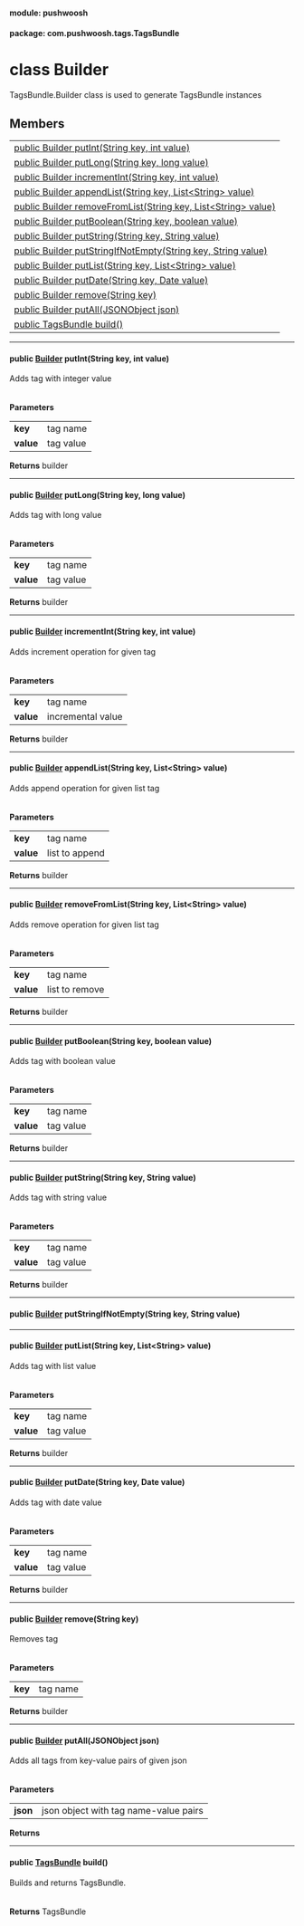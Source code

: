
#### module: pushwoosh  

#### package: com.pushwoosh.tags.TagsBundle  

# <a name="heading"></a>class Builder  
TagsBundle.Builder class is used to generate TagsBundle instances 
## Members  

<table>
	<tr>
		<td><a href="#1aa00c3f9ad2425e44d8ef88e42fd9d9ba">public Builder putInt(String key, int value)</a></td>
	</tr>
	<tr>
		<td><a href="#1a5254c57e22b2fe55b798ffab79733b96">public Builder putLong(String key, long value)</a></td>
	</tr>
	<tr>
		<td><a href="#1ac0293b81a6778f8ef489ee1b3d76b037">public Builder incrementInt(String key, int value)</a></td>
	</tr>
	<tr>
		<td><a href="#1a8084882f94e465edcacdfb2ae1b9aa86">public Builder appendList(String key, List&lt;String&gt; value)</a></td>
	</tr>
	<tr>
		<td><a href="#1acea248fd755c0005eb6fc1802aaf62e9">public Builder removeFromList(String key, List&lt;String&gt; value)</a></td>
	</tr>
	<tr>
		<td><a href="#1a62a3c5400f4f29d1c2a997edfc84d2ee">public Builder putBoolean(String key, boolean value)</a></td>
	</tr>
	<tr>
		<td><a href="#1ad9c2e49ace489e21095f89798f0b6953">public Builder putString(String key, String value)</a></td>
	</tr>
	<tr>
		<td><a href="#1a7ab742ce5288a46eb57421af413f8eac">public Builder putStringIfNotEmpty(String key, String value)</a></td>
	</tr>
	<tr>
		<td><a href="#1a9d4e59c010acab66869f7f7fbf9c7614">public Builder putList(String key, List&lt;String&gt; value)</a></td>
	</tr>
	<tr>
		<td><a href="#1a2184427e2068d50756eda40ad93288a6">public Builder putDate(String key, Date value)</a></td>
	</tr>
	<tr>
		<td><a href="#1af188ba59adfcd3713c7c5c9a1c14f0a3">public Builder remove(String key)</a></td>
	</tr>
	<tr>
		<td><a href="#1ae7ebcd530f35d85b85142dc64912dee4">public Builder putAll(JSONObject json)</a></td>
	</tr>
	<tr>
		<td><a href="#1a5d2f6e6ebf37e6b7fb642f6b8354546e">public TagsBundle build()</a></td>
	</tr>
</table>


----------  
  

#### <a name="1aa00c3f9ad2425e44d8ef88e42fd9d9ba"></a>public <a href="#heading">Builder</a> putInt(String key, int value)  
Adds tag with integer value<br/><br/><br/><strong>Parameters</strong><br/>
<table>
	<tr>
		<td><strong>key</strong></td>
		<td>tag name </td>
	</tr>
	<tr>
		<td><strong>value</strong></td>
		<td>tag value </td>
	</tr>
</table>
<strong>Returns</strong> builder 

----------  
  

#### <a name="1a5254c57e22b2fe55b798ffab79733b96"></a>public <a href="#heading">Builder</a> putLong(String key, long value)  
Adds tag with long value<br/><br/><br/><strong>Parameters</strong><br/>
<table>
	<tr>
		<td><strong>key</strong></td>
		<td>tag name </td>
	</tr>
	<tr>
		<td><strong>value</strong></td>
		<td>tag value </td>
	</tr>
</table>
<strong>Returns</strong> builder 

----------  
  

#### <a name="1ac0293b81a6778f8ef489ee1b3d76b037"></a>public <a href="#heading">Builder</a> incrementInt(String key, int value)  
Adds increment operation for given tag<br/><br/><br/><strong>Parameters</strong><br/>
<table>
	<tr>
		<td><strong>key</strong></td>
		<td>tag name </td>
	</tr>
	<tr>
		<td><strong>value</strong></td>
		<td>incremental value </td>
	</tr>
</table>
<strong>Returns</strong> builder 

----------  
  

#### <a name="1a8084882f94e465edcacdfb2ae1b9aa86"></a>public <a href="#heading">Builder</a> appendList(String key, List&lt;String&gt; value)  
Adds append operation for given list tag<br/><br/><br/><strong>Parameters</strong><br/>
<table>
	<tr>
		<td><strong>key</strong></td>
		<td>tag name </td>
	</tr>
	<tr>
		<td><strong>value</strong></td>
		<td>list to append </td>
	</tr>
</table>
<strong>Returns</strong> builder 

----------  
  

#### <a name="1acea248fd755c0005eb6fc1802aaf62e9"></a>public <a href="#heading">Builder</a> removeFromList(String key, List&lt;String&gt; value)  
Adds remove operation for given list tag<br/><br/><br/><strong>Parameters</strong><br/>
<table>
	<tr>
		<td><strong>key</strong></td>
		<td>tag name </td>
	</tr>
	<tr>
		<td><strong>value</strong></td>
		<td>list to remove </td>
	</tr>
</table>
<strong>Returns</strong> builder 

----------  
  

#### <a name="1a62a3c5400f4f29d1c2a997edfc84d2ee"></a>public <a href="#heading">Builder</a> putBoolean(String key, boolean value)  
Adds tag with boolean value<br/><br/><br/><strong>Parameters</strong><br/>
<table>
	<tr>
		<td><strong>key</strong></td>
		<td>tag name </td>
	</tr>
	<tr>
		<td><strong>value</strong></td>
		<td>tag value </td>
	</tr>
</table>
<strong>Returns</strong> builder 

----------  
  

#### <a name="1ad9c2e49ace489e21095f89798f0b6953"></a>public <a href="#heading">Builder</a> putString(String key, String value)  
Adds tag with string value<br/><br/><br/><strong>Parameters</strong><br/>
<table>
	<tr>
		<td><strong>key</strong></td>
		<td>tag name </td>
	</tr>
	<tr>
		<td><strong>value</strong></td>
		<td>tag value </td>
	</tr>
</table>
<strong>Returns</strong> builder 

----------  
  

#### <a name="1a7ab742ce5288a46eb57421af413f8eac"></a>public <a href="#heading">Builder</a> putStringIfNotEmpty(String key, String value)  


----------  
  

#### <a name="1a9d4e59c010acab66869f7f7fbf9c7614"></a>public <a href="#heading">Builder</a> putList(String key, List&lt;String&gt; value)  
Adds tag with list value<br/><br/><br/><strong>Parameters</strong><br/>
<table>
	<tr>
		<td><strong>key</strong></td>
		<td>tag name </td>
	</tr>
	<tr>
		<td><strong>value</strong></td>
		<td>tag value </td>
	</tr>
</table>
<strong>Returns</strong> builder 

----------  
  

#### <a name="1a2184427e2068d50756eda40ad93288a6"></a>public <a href="#heading">Builder</a> putDate(String key, Date value)  
Adds tag with date value<br/><br/><br/><strong>Parameters</strong><br/>
<table>
	<tr>
		<td><strong>key</strong></td>
		<td>tag name </td>
	</tr>
	<tr>
		<td><strong>value</strong></td>
		<td>tag value </td>
	</tr>
</table>
<strong>Returns</strong> builder 

----------  
  

#### <a name="1af188ba59adfcd3713c7c5c9a1c14f0a3"></a>public <a href="#heading">Builder</a> remove(String key)  
Removes tag<br/><br/><br/><strong>Parameters</strong><br/>
<table>
	<tr>
		<td><strong>key</strong></td>
		<td>tag name </td>
	</tr>
</table>
<strong>Returns</strong> builder 

----------  
  

#### <a name="1ae7ebcd530f35d85b85142dc64912dee4"></a>public <a href="#heading">Builder</a> putAll(JSONObject json)  
Adds all tags from key-value pairs of given json<br/><br/><br/><strong>Parameters</strong><br/>
<table>
	<tr>
		<td><strong>json</strong></td>
		<td>json object with tag name-value pairs </td>
	</tr>
</table>
<strong>Returns</strong> 

----------  
  

#### <a name="1a5d2f6e6ebf37e6b7fb642f6b8354546e"></a>public <a href="../TagsBundle.md">TagsBundle</a> build()  
Builds and returns TagsBundle.<br/><br/><br/><strong>Returns</strong> TagsBundle 